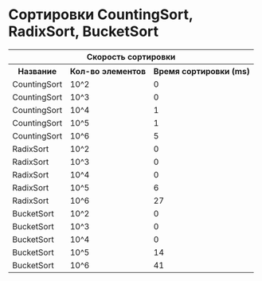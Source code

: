 # Сортировки CountingSort, RadixSort, BucketSort

<table>
<tr>
<th colspan="3">Скорость сортировки</th>
</tr>
<tr>
    <th>Название</th><th>Кол-во элементов</th><th>Время сортировки (ms)</th>
</tr>
<tr>
    <td>CountingSort</td><td>10^2</td><td>0</td>
</tr>
<tr>
    <td>CountingSort</td><td>10^3</td><td>0</td>
</tr>
<tr>
    <td>CountingSort</td><td>10^4</td><td>1</td>
</tr>
<tr>
    <td>CountingSort</td><td>10^5</td><td>1</td>
</tr>
<tr>
    <td>CountingSort</td><td>10^6</td><td>5</td>
</tr>
<tr>
    <td>RadixSort</td><td>10^2</td><td>0</td>
</tr>
<tr>
    <td>RadixSort</td><td>10^3</td><td>0</td>
</tr>
<tr>
    <td>RadixSort</td><td>10^4</td><td>0</td>
</tr>
<tr>
    <td>RadixSort</td><td>10^5</td><td>6</td>
</tr>
<tr>
    <td>RadixSort</td><td>10^6</td><td>27</td>
</tr>
<tr>
    <td>BucketSort</td><td>10^2</td><td>0</td>
</tr>
<tr>
    <td>BucketSort</td><td>10^3</td><td>0</td>
</tr>
<tr>
    <td>BucketSort</td><td>10^4</td><td>0</td>
</tr>
<tr>
    <td>BucketSort</td><td>10^5</td><td>14</td>
</tr>
<tr>
    <td>BucketSort</td><td>10^6</td><td>41</td>
</tr>
</table>